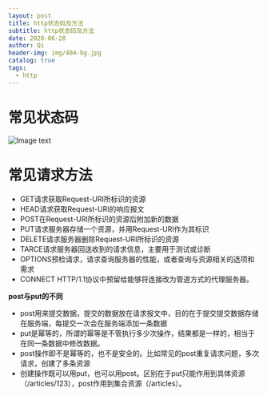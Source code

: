 ```yaml
---
layout: post
title: http状态码及方法
subtitle: http状态码及方法
date: 2020-06-28
author: Qi
header-img: img/404-bg.jpg
catalog: true
tags:
  - http
---
```


# 常见状态码

![Image text](/img/WechatIMG6.png)

# 常见请求方法
- GET请求获取Request-URI所标识的资源
- HEAD请求获取Request-URI的响应报文
- POST在Request-URI所标识的资源后附加新的数据
- PUT请求服务器存储一个资源，并用Request-URI作为其标识
- DELETE请求服务器删除Request-URI所标识的资源
- TARCE请求服务器回送收到的请求信息，主要用于测试或诊断
- OPTIONS预检请求，请求查询服务器的性能，或者查询与资源相关的选项和需求
- CONNECT HTTP/1.1协议中预留给能够将连接改为管道方式的代理服务器。

**post与put的不同**
- post用来提交数据，提交的数据放在请求报文中，目的在于提交提交数据存储在服务端，每提交一次会在服务端添加一条数据
- put是幂等的，所谓的幂等是不管执行多少次操作，结果都是一样的，相当于在同一条数据中修改数据。
- post操作即不是幂等的，也不是安全的。比如常见的post重复请求问题，多次请求，创建了多条资源
- 创建操作既可以用put，也可以用post。区别在于put只能作用到具体资源（/articles/123），post作用到集合资源（/articles）。

